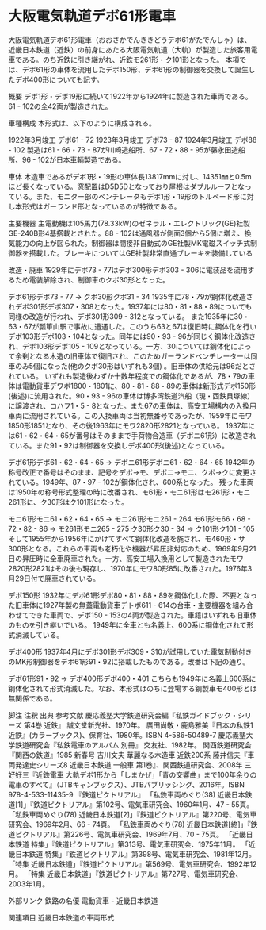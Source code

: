 # 大阪電気軌道デボ61形電車

大阪電気軌道デボ61形電車（おおさかでんききどうデボ61がたでんしゃ）は、近畿日本鉄道（近鉄）の前身にあたる大阪電気軌道（大軌）が製造した旅客用電車である。のち近鉄に引き継がれ、近鉄モ261形・ク101形となった。
本項では、デボ61形の車体を流用したデボ150形、デボ61形の制御器を交換して誕生したデボ400形についても記す。

概要
デボ1形・デボ19形に続いて1922年から1924年に製造された車両である。61 - 102の全42両が製造された。

車種構成
本形式は、以下のように構成される。

1922年3月竣工
デボ61 - 72
1923年3月竣工
デボ73 - 87
1924年3月竣工
デボ88 - 102
製造は61 - 66・73 - 87が川崎造船所、67 - 72・88 - 95が藤永田造船所、96 - 102が日本車輌製造である。

車体
木造車であるがデボ1形・19形の車体長13817mmに対し、14351㎜と0.5mほど長くなっている。窓配置はD5D5Dとなっており屋根はダブルルーフとなっている。また、モニター部のベンチレータもデボ1形・19形のトルペード形に対し本形式はガーランド形となっているのが特徴である。

主要機器
主電動機は105馬力(78.33kW)のゼネラル・エレクトリック(GE)社製GE-240B形4基搭載とされた。88 - 102は通風器が側面3個から5個に増え、換気能力の向上が図られた。制御器は間接非自動式のGE社製MK電磁スイッチ式制御器を搭載した。ブレーキについてはGE社製非常直通ブレーキを装備している

改造・廃車
1929年にデボ73 - 77はデボ300形デボ303 - 306に電装品を流用するため電装解除され、制御車のクボ30形となった。

デボ61形デボ73 -  77 → クボ30形クボ31 - 34
1935年に78・79が鋼体化改造されデボ301形デボ307・308となった。1937年には80・81・88・89についても同様の改造が行われ、デボ301形309 - 312となっている。
また1935年に30・63・67が瓢箪山駅で事故に遭遇した。このうち63と67は復旧時に鋼体化を行いデボ103形デボ103・104となった。同年には90・93 - 96が同じく鋼体化改造され、デボ103形デボ105 - 109となっている。一方、30については鋼体化によって余剰となる木造の旧車体で復旧され、このためガーランドベンチレーターは同車のみ5個になった(他のクボ30形はいずれも3個) 。旧車体の供給元は96だとされている。
いずれも製造後わずか十数年程度での鋼体化であるが、78・79の車体は電動貨車デワボ1800・1801に、80・81・88・89の車体は新形式デボ150形(後述)に流用された。90・93 - 96の車体は博多湾鉄道汽船（現・西鉄貝塚線）に譲渡され、コハフ1・5 - 8となった。また67の車体は、高安工場構内の入換用車両に流用されている。この入換車両は当初無番号であったが、1959年にモワ1850形1851となり、その後1963年にモワ2820形2821となっている。
1937年には61・62・64・65が番号はそのままで手荷物合造車（デボニ61形）に改造されている。また91・92は制御器を交換しデボ400形(後述)となっている。

デボ61形デボ61・62・64・65 → デボニ61形デボニ61・62・64・65
1942年の称号改正で番号はそのまま、記号をデボ→モ、デボニ→モニ、クボ→クに変更されている。1949年、87・97 - 102が鋼体化され、600系となった。
残った車両は1950年の称号形式整理の時に改番され、モ61形・モニ61形はモ261形・モニ261形に、ク30形はク101形になった。

モニ61形モニ61・62・64・65 → モニ261形モニ261 - 264
モ61形モ66・68 - 72・82 - 86 → モ261形モニ265 - 275
ク30形ク30 - 34 → ク101形ク101 - 105
そして1955年から1956年にかけてすべて鋼体化改造を施され、モ460形・サ300形となる。これらの車両も老朽化や機器が昇圧非対応のため、1969年9月21日の昇圧時に全車廃車された。一方、高安工場入換用として製造されたモワ2820形2821はその後も現存し、1970年にモワ80形85に改番された。1976年3月29日付で廃車されている。

デボ150形
1932年にデボ61形デボ80・81・88・89を鋼体化した際、不要となった旧車体に1927年製の無蓋電動貨車デトボ611 - 614の台車・主要機器を組み合わせてできた車両で、デボ150 - 153の4両が製造された。車籍はいずれも旧車体のものを引き継いでいる。
1949年に全車とも名義上、600系に鋼体化されて形式消滅している。

デボ400形
1937年4月にデボ301形デボ309・310が試用していた電気制動付きのMK形制御器をデボ61形91・92に搭載したものである。改番は下記の通り。

デボ61形91・92 → デボ400形デボ400・401
こちらも1949年に名義上600系に鋼体化されて形式消滅した。なお、本形式はのちに登場する鋼製車モ400形とは無関係である。

脚注
注釈
出典
参考文献
慶応義塾大学鉄道研究会編『私鉄ガイドブック・シリーズ 第4巻 近鉄』 誠文堂新光社、1970年。
廣田尚敬・鹿島雅美『日本の私鉄1 近鉄』(カラーブックス)、保育社、1980年。ISBN 4-586-50489-7
慶応義塾大学鉄道研究会『私鉄電車のアルバム 別冊』 交友社、1982年。
関西鉄道研究会『関西の鉄道』1985 新春号 吉川文夫 華麗なる木造車 近鉄200系
藤井信夫『車両発達史シリーズ8 近畿日本鉄道 一般車 第1巻』、関西鉄道研究会、2008年
三好好三『近鉄電車 大軌デボ1形から「しまかぜ」「青の交響曲」まで100年余りの電車のすべて』（JTBキャンブックス）、JTBパブリッシング、2016年。ISBN 978-4-533-11435-9
『鉄道ピクトリアル』
「私鉄車両めぐり(38) 近畿日本鉄道[1]」『鉄道ピクトリアル』第102号、電気車研究会、1960年1月、47 - 55頁。 
「私鉄車両めぐり(78) 近畿日本鉄道[2]」『鉄道ピクトリアル』第220号、電気車研究会、1969年2月、66 - 74頁。 
「私鉄車両めぐり(78) 近畿日本鉄道[終]」『鉄道ピクトリアル』第226号、電気車研究会、1969年7月、70 - 75頁。 
「近畿日本鉄道 特集」『鉄道ピクトリアル』第313号、電気車研究会、1975年11月。 
「近畿日本鉄道 特集」『鉄道ピクトリアル』第398号、電気車研究会、1981年12月。 
「特集 近畿日本鉄道」『鉄道ピクトリアル』第569号、電気車研究会、1992年12月。 
「特集 近畿日本鉄道」『鉄道ピクトリアル』第727号、電気車研究会、2003年1月。

外部リンク
鉄路の名優 電動貨車 - 近畿日本鉄道

関連項目
近畿日本鉄道の車両形式